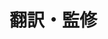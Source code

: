 <script setup lang="ts">
import { VPTeamMembers } from "vitepress/theme";

const members = [
  {
    avatar: "https://www.github.com/FujishigeTemma.png",
    name: "藤重 天真",
    title: "PhD",
    org: "OIST",
    orgLink: "https://www.oist.jp/ja",
    links: [
      { icon: "github", link: "https://github.com/FujishigeTemma" },
      { icon: "twitter", link: "https://twitter.com/temma_f" },
    ],
  },
  {
    avatar: "https://www.github.com/xShoka.png",
    name: "門井 翔佳",
    title: "Member",
    org: "NeurotechJP",
    orgLink: "https://neurotechjp.com/",
    links: [
      { icon: "github", link: "https://github.com/xShoka" },
      { icon: "twitter", link: "https://twitter.com/ShokaKadoi" },
    ],
  },
];
</script>

# 翻訳・監修

<VPTeamMembers size="small" :members="members" />
